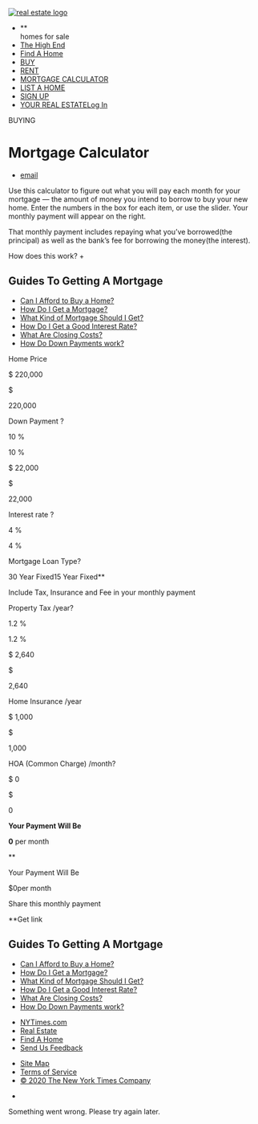 <div id="app">

<div class="css-1j4icjh">

<div class="css-1s0h9yt">

[![real estate
logo](https://g1.nyt.com/assets/realestate/vi-assets/static-assets/t-real-estate-lg2x-5513291e8ed1fe7c4f80de0df4d2dbd4.png)](/section/realestate)

</div>

  - **
    <div class="css-12lw9f7" data-role="button" tabindex="0">
    <span class="css-1ij5hy0"> homes for sale</span>
    </div>
  - [The High End](/real-estate/the-high-end)
  - [Find A Home](/real-estate/find-a-home)
  - [BUY](/real-estate/homes-for-sale)
  - [RENT](/real-estate/homes-for-rent)
  - [MORTGAGE CALCULATOR](/real-estate/mortgage-calculator)
  - [LIST A HOME](https://nytimesads.gtspayments.com)
  - [<span>SIGN
    UP</span>](https://myaccount.nytimes.com/auth/register?client_id=real.estate.ui&display=control&redirect_uri=%2Freal-estate%2Fmortgage-calculator%3F&response_type=cookie)
  - [<span class="css-2020dm">YOUR REAL ESTATE</span><span>Log
    In</span>](https://myaccount.nytimes.com/auth/login?client_id=real.estate.ui&display=control&redirect_uri=%2Freal-estate%2Fmortgage-calculator%3F&response_type=cookie)

</div>

<div data-role="main">

<div class="section css-4gvihy">

<div class="css-nwb07v">

<div class="css-19jadx3">

<span class="css-19nymem"> BUYING
    </span>

# Mortgage Calculator

</div>

<div class="css-5u0rnj">

  - [<span class="css-1dv1kvn">email</span>](mailto:?subject=NYTimes.com:%20Mortgage%20Calculator%20-%20Estimate%20Mortgage%20Payments&body=From%20The%20New%20York%20Times:%0D%0A%20%0D%0AMortgage%20Calculator%20-%20Estimate%20Mortgage%20Payments%0D%0A%20%0D%0ADescription%20Here%0D%0A%20%0D%0Ahttps://www.nytimes.com/real-estate/mortgage-calculator)

</div>

</div>

<div class="css-125gtky">

<div class="css-7k94az">

<div class="css-1dxu1gz">

Use this calculator to figure out what you will pay each month for your
mortgage — the amount of money you intend to borrow to buy your new
home. Enter the numbers in the box for each item, or use the slider.
Your monthly payment will appear on the right.

That monthly payment includes repaying what you’ve borrowed(the
principal) as well as the bank’s fee for borrowing the money(the
interest).

</div>

<div class="css-1evz71g">

How does this work? +

</div>

<div class="section css-oy96ms">

## Guides To Getting A Mortgage

  - [Can I Afford to Buy a
    Home?](https://www.nytimes.com/interactive/2017/realestate/Can-I-Afford-to-Buy-a-Home.html)
  - [How Do I Get a
    Mortgage?](https://www.nytimes.com/interactive/2017/realestate/How-Do-I-Get-a-Mortgage.html)
  - [What Kind of Mortgage Should I
    Get?](https://www.nytimes.com/interactive/2017/realestate/What-Kind-of-Mortgage-Should-I-Get.html)
  - [How Do I Get a Good Interest
    Rate?](https://www.nytimes.com/interactive/2017/realestate/How-Do-I-Get-a-Good-Interest-Rate.html)
  - [What Are Closing
    Costs?](https://www.nytimes.com/interactive/2017/realestate/what-are-closing-costs.html)
  - [How Do Down Payments
    work?](https://www.nytimes.com/interactive/2017/realestate/Down-payments.html)

</div>

</div>

<div class="css-zh621y">

<div class="css-1aw91t">

<div class="css-ka2xie">

<div class="css-17ydxb4">

<div class="css-d413ke">

Home Price

</div>

<div class="focus- css-11efzxg">

<div class="css-x9v9ii value">

<div class="css-1o4qo0w">

$ 220,000

</div>

<div class="css-1jueoai">

<span class="css-50c0ah input-prefix"> $ </span>

<div class="css-1y4l0yk">

<span class="css-1wq4akx"> 220,000
</span><span class="input-affix input-postfix"> </span>

</div>

</div>

</div>

</div>

</div>

<div class="calculator-slider css-1mp8nha">

<div class="css-3ye11l">

<div class="css-17psedx">

</div>

<div class="css-1kdzrbp" style="width:10.552763819095476%">

</div>

</div>

</div>

</div>

<div class="css-ka2xie">

<div class="css-17ydxb4">

<div class="css-d413ke">

Down Payment
<span><span class="tooltip-container"><span class="css-u737hm">?</span></span></span>

<div class="tooltip-popup css-1h8np8a calculator-tooltip-align-right" style="display:none">

<div class="calculator-tooltip-title">

Enter the amount you will put down from your own savings. The more you
put down, the less you will need to borrow, which will lower your
monthly costs.

</div>

<div class="calculator-tooltip-text">

</div>

</div>

</div>

<div class="css-1us7v1x focus- value">

<div class="css-x9v9ii percent">

<div class="css-1o4qo0w">

10 %

</div>

<div class="css-1jueoai">

<span class="css-50c0ah input-prefix"> </span>

<div class="css-1y4l0yk">

<span class="css-1wq4akx"> 10
</span><span class="input-affix input-postfix"> % </span>

</div>

</div>

</div>

<div class="css-x9v9ii value">

<div class="css-1o4qo0w">

$ 22,000

</div>

<div class="css-1jueoai">

<span class="css-50c0ah input-prefix"> $ </span>

<div class="css-1y4l0yk">

<span class="css-1wq4akx"> 22,000
</span><span class="input-affix input-postfix"> </span>

</div>

</div>

</div>

</div>

</div>

<div class="calculator-slider css-1mp8nha">

<div class="css-3ye11l">

<div class="css-17psedx">

</div>

<div class="css-1kdzrbp" style="width:10%">

</div>

</div>

</div>

</div>

<div class="css-ka2xie">

<div class="css-17ydxb4">

<div class="css-d413ke">

Interest rate
<span><span class="tooltip-container"><span class="css-u737hm">?</span></span></span>

<div class="tooltip-popup css-1h8np8a calculator-tooltip-align-right" style="display:none">

<div class="calculator-tooltip-title">

Enter the interest rate, or the bank's fee for loaning you money,
expressed as a yearly percentage of the amount of the loan.

</div>

<div class="calculator-tooltip-text">

</div>

</div>

</div>

<div class="focus- css-11efzxg">

<div class="css-x9v9ii percent">

<div class="css-1o4qo0w">

4 %

</div>

<div class="css-1jueoai">

<span class="css-50c0ah input-prefix"> </span>

<div class="css-1y4l0yk">

<span class="css-1wq4akx"> 4
</span><span class="input-affix input-postfix"> % </span>

</div>

</div>

</div>

</div>

</div>

<div class="calculator-slider css-1mp8nha">

<div class="css-3ye11l">

<div class="css-17psedx">

</div>

<div class="css-1kdzrbp" style="width:37.5%">

</div>

</div>

</div>

</div>

<div class="css-8f2qo8">

<span>Mortgage Loan
Type<span><span class="tooltip-container"><span class="css-u737hm">?</span></span></span></span>

<div class="tooltip-popup css-1h8np8a calculator-tooltip-align-right" style="display:none">

<div class="calculator-tooltip-title">

Choose the mortgage term. A 15-year fixed mortgage will have a higher
monthly payment because you will be paying back more of the loan each
month than you would if the loan lasted 30 years. But you will pay more
interest overall with a 30-year loan.

</div>

<div class="calculator-tooltip-text">

</div>

</div>

<div>

30 Year Fixed15 Year Fixed**

</div>

</div>

Include Tax, Insurance and Fee in your monthly payment

<div class="css-ka2xie">

<div class="css-17ydxb4">

<div class="css-d413ke">

Property Tax
<span class="css-17rdtc0">/year</span><span><span class="tooltip-container"><span class="css-u737hm">?</span></span></span>

<div class="tooltip-popup css-1h8np8a calculator-tooltip-align-right" style="display:none">

<div class="calculator-tooltip-title">

These are the yearly taxes you will owe on the property. If you are
buying a cooperative, this amount is included in the monthly
maintenance.

</div>

<div class="calculator-tooltip-text">

</div>

</div>

</div>

<div class="css-1us7v1x focus- value">

<div class="css-x9v9ii percent">

<div class="css-1o4qo0w">

1.2 %

</div>

<div class="css-1jueoai">

<span class="css-50c0ah input-prefix"> </span>

<div class="css-1y4l0yk">

<span class="css-1wq4akx"> 1.2
</span><span class="input-affix input-postfix"> % </span>

</div>

</div>

</div>

<div class="css-x9v9ii value">

<div class="css-1o4qo0w">

$ 2,640

</div>

<div class="css-1jueoai">

<span class="css-50c0ah input-prefix"> $ </span>

<div class="css-1y4l0yk">

<span class="css-1wq4akx"> 2,640
</span><span class="input-affix input-postfix"> </span>

</div>

</div>

</div>

</div>

</div>

<div class="calculator-slider css-1mp8nha">

<div class="css-3ye11l">

<div class="css-17psedx">

</div>

<div class="css-1kdzrbp" style="width:40%">

</div>

</div>

</div>

</div>

<div class="css-ka2xie">

<div class="css-17ydxb4">

<div class="css-d413ke">

Home Insurance <span class="css-17rdtc0">/year</span>

</div>

<div class="focus- css-11efzxg">

<div class="css-x9v9ii value">

<div class="css-1o4qo0w">

$ 1,000

</div>

<div class="css-1jueoai">

<span class="css-50c0ah input-prefix"> $ </span>

<div class="css-1y4l0yk">

<span class="css-1wq4akx"> 1,000
</span><span class="input-affix input-postfix"> </span>

</div>

</div>

</div>

</div>

</div>

<div class="calculator-slider css-1mp8nha">

<div class="css-3ye11l">

<div class="css-17psedx">

</div>

<div class="css-1kdzrbp" style="width:50%">

</div>

</div>

</div>

</div>

<div class="css-ka2xie">

<div class="css-17ydxb4">

<div class="css-d413ke">

HOA (Common Charge)
<span class="css-17rdtc0">/month</span><span><span class="tooltip-container"><span class="css-u737hm">?</span></span></span>

<div class="tooltip-popup css-1h8np8a calculator-tooltip-align-right" style="display:none">

<div class="calculator-tooltip-title">

Condominiums have monthly common charges, or homeowners association
fees, which cover various common expenses, like heat and security.
Cooperatives charge monthly maintenance. Enter the appropriate number
here.

</div>

<div class="calculator-tooltip-text">

</div>

</div>

</div>

<div class="focus- css-11efzxg">

<div class="css-x9v9ii value">

<div class="css-1o4qo0w">

$ 0

</div>

<div class="css-1jueoai">

<span class="css-50c0ah input-prefix"> $ </span>

<div class="css-1y4l0yk">

<span class="css-1wq4akx"> 0
</span><span class="input-affix input-postfix"> </span>

</div>

</div>

</div>

</div>

</div>

<div class="calculator-slider css-1mp8nha">

<div class="css-3ye11l">

<div class="css-17psedx">

</div>

<div class="css-1kdzrbp" style="width:0%">

</div>

</div>

</div>

</div>

</div>

<div class="css-79elbk">

<div class="css-5v48zu">

<div id="resultsContainer" class="css-dbpu1g">

[](#resultsContainer)

<div class="css-o8ou0h">

**Your Payment Will Be**

**0** per month

</div>

**

<div>

<div class="css-159bqi6">

Your Payment Will Be

<span class="css-ddqre4">$0</span><span class="css-zledvq">per
month</span>

<div class="css-1af8ovv">

</div>

</div>

<div class="css-pn3xei">

<div class="css-1upyrb4">

<div class="calculator-tooltip-holder">

<div class="tooltip-popup css-1h8np8a" style="display:none;transform:translate(0)">

<div class="calculator-tooltip-title">

</div>

<div class="calculator-tooltip-text">

</div>

</div>

</div>

</div>

<div class="css-92ka6w">

</div>

</div>

<div class="css-7w6khc">

<span class="css-7c9e49">Share this monthly payment</span>

**Get link

</div>

</div>

</div>

</div>

</div>

</div>

<div class="css-nhg3d6">

<div class="section css-oy96ms">

## Guides To Getting A Mortgage

  - [Can I Afford to Buy a
    Home?](https://www.nytimes.com/interactive/2017/realestate/Can-I-Afford-to-Buy-a-Home.html)
  - [How Do I Get a
    Mortgage?](https://www.nytimes.com/interactive/2017/realestate/How-Do-I-Get-a-Mortgage.html)
  - [What Kind of Mortgage Should I
    Get?](https://www.nytimes.com/interactive/2017/realestate/What-Kind-of-Mortgage-Should-I-Get.html)
  - [How Do I Get a Good Interest
    Rate?](https://www.nytimes.com/interactive/2017/realestate/How-Do-I-Get-a-Good-Interest-Rate.html)
  - [What Are Closing
    Costs?](https://www.nytimes.com/interactive/2017/realestate/what-are-closing-costs.html)
  - [How Do Down Payments
    work?](https://www.nytimes.com/interactive/2017/realestate/Down-payments.html)

</div>

</div>

</div>

</div>

</div>

<div class="css-vqo6cx">

<div>

  - [NYTimes.com](https://www.nytimes.com/)
  - [Real Estate](https://www.nytimes.com/section/realestate)
  - [Find A Home](https://www.nytimes.com/real-estate/find-a-home)
  - [Send Us
    Feedback](https://help.nytimes.com/hc/en-us/articles/115015385887-Contact-us)

</div>

<div>

  - [Site Map](http://spiderbites.nytimes.com/)
  - [Terms of
    Service](https://help.nytimes.com/hc/en-us/articles/115014893428-Terms-of-service)
  - [© 2020 The New York Times
    Company](https://help.nytimes.com/hc/en-us/articles/115014792127-Copyright-notice)

</div>

  - 

</div>

<div class="css-3en0cw">

<div class="css-1rttel ezd49050">

<div class="css-61rp44" data-role="status">

<div class="css-o78f7n">

Something went wrong. Please try again later.

</div>

</div>

</div>

</div>

</div>
